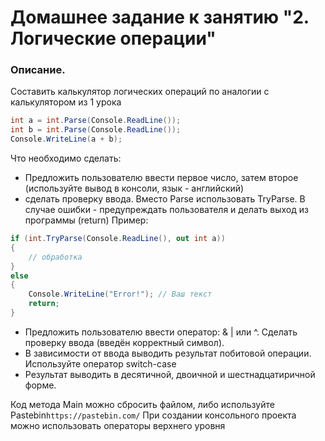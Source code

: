# Домашнее задание к занятию "2. Логические операции"

### Описание.

Составить калькулятор логических операций по аналогии с калькулятором из 1 урока

```csharp
int a = int.Parse(Console.ReadLine());
int b = int.Parse(Console.ReadLine());
Console.WriteLine(a + b);
```
Что необходимо сделать:
- Предложить пользователю ввести первое число, затем второе (используйте вывод в консоли, язык - английский)
- сделать проверку ввода. Вместо Parse использовать TryParse. В случае ошибки - предупреждать пользователя и делать выход из программы (return)
Пример:
```csharp
if (int.TryParse(Console.ReadLine(), out int a))
{
	// обработка
}
else
{
	Console.WriteLine("Error!"); // Ваш текст
	return;
}
```
- Предложить пользователю ввести оператор: & | или ^. Сделать проверку ввода (введён корректный символ).
- В зависимости от ввода выводить результат побитовой операции. Используйте оператор switch-case
- Результат выводить в десятичной, двоичной и шестнадцатиричной форме.

Код метода Main можно сбросить файлом, либо используйте Pastebin`https://pastebin.com/`
При создании консольного проекта можно использовать операторы верхнего уровня 